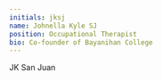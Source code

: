 ```yaml
---
initials: jksj
name: Johnella Kyle SJ
position: Occupational Therapist
bio: Co-founder of Bayanihan College
---
```

JK San Juan